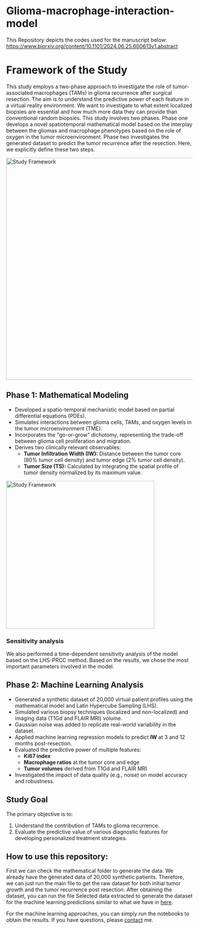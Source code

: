 
# Glioma-macrophage-interaction-model

This Repository depicts the codes used for the manuscript below:
[https://www.biorxiv.org/content/10.1101/2024.06.25.600613v1.abstract ](https://www.nature.com/articles/s41540-024-00478-7)

# Framework of the Study

This study employs a two-phase approach to investigate the role of tumor-associated macrophages (TAMs) in glioma recurrence after surgical resection. The aim is to understand the predictive power of each feature in a virtual reality environment. We want to investigate to what extent localized biopsies are essential and how much more data they can provide than conventional random biopsies. This study involves two phases. Phase one develops a novel spatiotemporal mathematical model based on the interplay between the gliomas and macrophage phenotypes based on the role of oxygen in the tumor microenvironment. Phase two investigates the generated dataset to predict the tumor recurrence after the resection. Here, we explicitly define these two steps.

<img src="https://github.com/user-attachments/assets/09626458-9041-4686-ac28-4b0c4c9dc0db" alt="Study Framework" width="600">



## Phase 1: Mathematical Modeling

- Developed a spatio-temporal mechanistic model based on partial differential equations (PDEs).
- Simulates interactions between glioma cells, TAMs, and oxygen levels in the tumor microenvironment (TME).
- Incorporates the "go-or-grow" dichotomy, representing the trade-off between glioma cell proliferation and migration.
- Derives two clinically relevant observables:
  - **Tumor Infiltration Width (IW):** Distance between the tumor core (80% tumor cell density) and tumor edge (2% tumor cell density).
  - **Tumor Size (TS):** Calculated by integrating the spatial profile of tumor density normalized by its maximum value.
 
<img src="https://github.com/user-attachments/assets/0ed49bc0-474c-4747-9df6-1306417c53b7" alt="Study Framework" width="400">

### Sensitivity analysis

We also performed a time-dependent sensitivity analysis of the model based on the LHS-PRCC method. Based on the results, we chose the most important parameters involved in the model.

## Phase 2: Machine Learning Analysis

- Generated a synthetic dataset of 20,000 virtual patient profiles using the mathematical model and Latin Hypercube Sampling (LHS).
- Simulated various biopsy techniques (localized and non-localized) and imaging data (T1Gd and FLAIR MRI) volume.
- Gaussian noise was added to replicate real-world variability in the dataset.
- Applied machine learning regression models to predict **IW** at 3 and 12 months post-resection.
- Evaluated the predictive power of multiple features:
  - **Ki67 index**
  - **Macrophage ratios** at the tumor core and edge
  - **Tumor volumes** derived from T1Gd and FLAIR MRI
- Investigated the impact of data quality (e.g., noise) on model accuracy and robustness.

## Study Goal

The primary objective is to:
1. Understand the contribution of TAMs to glioma recurrence.
2. Evaluate the predictive value of various diagnostic features for developing personalized treatment strategies.

## How to use this repository:

First we can check the mathematical folder to generate the data. We already have the generated data of 20,000 synthetic patients. Therefore, we can just run the main file to get the raw dataset for both initial tumor growth and the tumor recurrence post resection.
After obtaining the dataset, you can run the file Selected data extracted to generate the dataset for the machine learning predictions similar to what we have in [here](https://github.com/pejmanshojam31/glioma_macrophage_model/tree/main/data). 

For the machine learning approaches, you can simply run the notebooks to obtain the results. If you have questions, please [contact](pejman.shojaee@tu-dresden.de) me.
